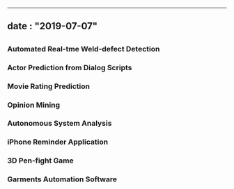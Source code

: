 
---
date : "2019-07-07"
---
## 

### Automated Real-tme Weld-defect Detection



### Actor Prediction from Dialog Scripts


### Movie Rating Prediction


### Opinion Mining


### Autonomous System Analysis


### iPhone Reminder Application


### 3D Pen-fight Game


### Garments Automation Software